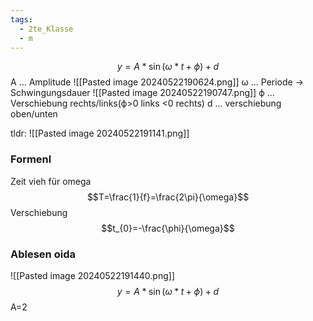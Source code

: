 ```yaml
---
tags:
  - 2te_Klasse
  - m
---
```

$$y=A*\sin(\omega*t+\phi)+d$$
A ... Amplitude
![[Pasted image 20240522190624.png]]
ω ... Periode → Schwingungsdauer
![[Pasted image 20240522190747.png]]
ϕ ... Verschiebung rechts/links(ϕ>0 links <0 rechts)
d ... verschiebung oben/unten

tldr:
![[Pasted image 20240522191141.png]]

### Formenl
Zeit vieh für omega
$$T=\frac{1}{f}=\frac{2\pi}{\omega}$$
Verschiebung
$$t_{0}=-\frac{\phi}{\omega}$$

### Ablesen oida
![[Pasted image 20240522191440.png]]
$$y=A*\sin(\omega*t+\phi)+d$$
A=2